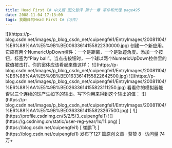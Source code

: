 ```yaml
---
title: Head First C# 中文版 图文皆译 第十一章 事件和代理 page495
date: 2008-11-04 17:13:00
tags: 我翻译的Head First C#（习作）
---
```

<?xml:namespace prefix = o ns = "urn:schemas-microsoft-com:office:office" />

![](https://p-blog.csdn.net/images/p_blog_csdn_net/cuipengfei1/EntryImages/20081104/%E6%88%AA%E5%9B%BE00633614155822330000.jpg)

创建一个新应用。它应有两个NumericUpDown控件：一个是距离，一个是轨迹角度。添加一个按钮，标签为“Play
ball”。当点击按钮时，一个球以两个NumericUpDown控件里的数值被击打。你的窗体应该看起来像这样：

![](https://p-blog.csdn.net/images/p_blog_csdn_net/cuipengfei1/EntryImages/20081104/%E6%88%AA%E5%9B%BE01633614155822642500.jpg)

![](https://p-blog.csdn.net/images/p_blog_csdn_net/cuipengfei1/EntryImages/20081104/%E6%88%AA%E5%9B%BE02633614155823111250.jpg)

看看你的模拟器能否以三个连续的球产生如下的输出。写下你用来得到这个输出的值：

![](https://p-blog.csdn.net/images/p_blog_csdn_net/cuipengfei1/EntryImages/20081104/%E6%88%AA%E5%9B%BE03633614155823267500.jpg)



[ ![](https://profile.csdnimg.cn/5/2/5/3_cuipengfei1)
![](https://g.csdnimg.cn/static/user-reg-year/1x/11.png)
](https://blog.csdn.net/cuipengfei1)

[ 崔鹏飞 ](https://blog.csdn.net/cuipengfei1)

发布了127 篇原创文章  ·  获赞 8  ·  访问量 74万+

